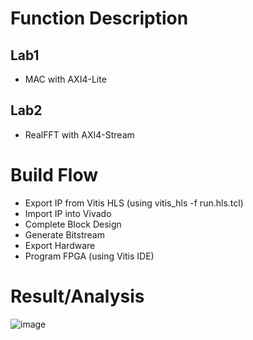 # Function Description
## Lab1
* MAC with AXI4-Lite
## Lab2
* RealFFT with AXI4-Stream
# Build Flow
* Export IP from Vitis HLS (using vitis_hls -f run.hls.tcl)
* Import IP into Vivado
* Complete Block Design
* Generate Bitstream
* Export Hardware
* Program FPGA (using Vitis IDE)
# Result/Analysis
![image](https://imgur.com/a/2SAQuzg)
